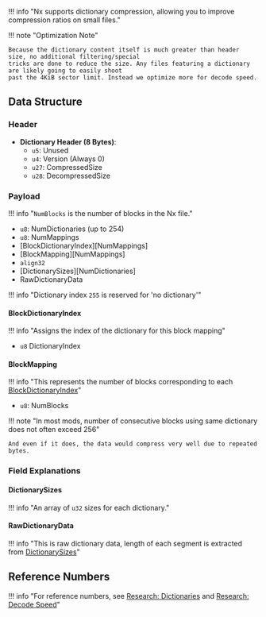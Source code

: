 !!! info "Nx supports dictionary compression, allowing you to improve compression ratios on small files."

!!! note "Optimization Note"

    Because the dictionary content itself is much greater than header size, no additional filtering/special
    tricks are done to reduce the size. Any files featuring a dictionary are likely going to easily shoot
    past the 4KiB sector limit. Instead we optimize more for decode speed.

## Data Structure

### Header

- **Dictionary Header (8 Bytes)**:
    - `u5`: Unused
    - `u4`: Version (Always 0)
    - `u27`: CompressedSize
    - `u28`: DecompressedSize

### Payload

!!! info "`NumBlocks` is the number of blocks in the Nx file."

- `u8`: NumDictionaries (up to 254)
- `u8`: NumMappings
- [BlockDictionaryIndex][NumMappings]
- [BlockMapping][NumMappings]
- `align32`
- [DictionarySizes][NumDictionaries]
- RawDictionaryData

!!! info "Dictionary index `255` is reserved for 'no dictionary'"

#### BlockDictionaryIndex

!!! info "Assigns the index of the dictionary for this block mapping"

- `u8` DictionaryIndex

#### BlockMapping

!!! info "This represents the number of blocks corresponding to each [BlockDictionaryIndex]"

- `u8`: NumBlocks

!!! note "In most mods, number of consecutive blocks using same dictionary does not often exceed 256"

    And even if it does, the data would compress very well due to repeated bytes.

### Field Explanations

#### DictionarySizes

!!! info "An array of `u32` sizes for each dictionary."

#### RawDictionaryData

!!! info "This is raw dictionary data, length of each segment is extracted from [DictionarySizes]"

## Reference Numbers

!!! info "For reference numbers, see [Research: Dictionaries] and [Research: Decode Speed]"

[BlockMapping]: #blockmapping
[DictionarySizes]: #dictionarysizes
[BlockType]: #BlockType
[BlockDictionaryIndex]: #blockdictionaryindex
[Research: Dictionaries]: ../Research/DictionaryCompression.md
[Research: Decode Speed]: ../Research/DecodeSpeed.md